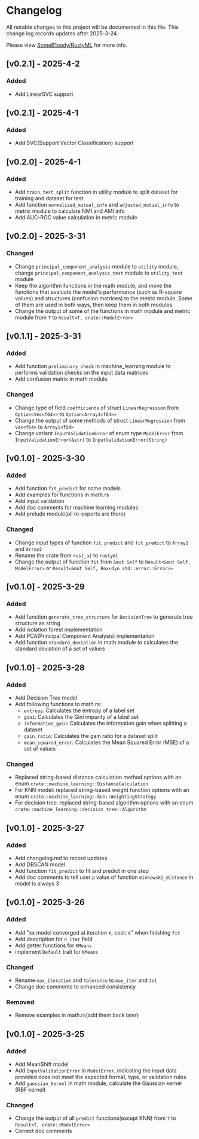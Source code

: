 # Changelog

All notable changes to this project will be documented in this file.
This change log records updates after 2025-3-24.

Please view [SomeB1oody/RustyML](https://github.com/SomeB1oody/RustyML) for more info.

## [v0.2.1] - 2025-4-2
### Added
- Add LinearSVC support

## [v0.2.1] - 2025-4-1
### Added
- Add SVC(Support Vector Classification) support

## [v0.2.0] - 2025-4-1
### Added
- Add `train_test_split` function in utility module to split dataset for training and dataset for test
- Add function `normalized_mutual_info` and `adjusted_mutual_info` to metric module to calculate NMI and AMI info
- Add AUC-ROC value calculation in metric module

## [v0.2.0] - 2025-3-31
### Changed
- Change `principal_component_analysis` module to `utility` module, change `principal_component_analysis_test` module to `utility_test` module
- Keep the algorithm functions in the math module, and move the functions that evaluate the model's performance (such as R-square values) and structures (confusion matrices) to the metric module. Some of them are used in both ways, then keep them in both modules.
- Change the output of some of the functions in math module and metric module from `T` to `Result<T, crate::ModelError>`

## [v0.1.1] - 2025-3-31
### Added
- Add function `preliminary_check` in machine_learning module to performs validation checks on the input data matrices
- Add confusion matrix in math module

### Changed
- Change type of field `coefficients` of struct `LinearRegression` from `Option<Vec<f64>>` to `Option<Array1<f64>>`
- Change the output of some methods of struct `LinearRegression` from `Vec<f64>` to `Array1<f64>`
- Change variant `InputValidationError` of enum type `ModelError` from `InputValidationError(&str)` to `InputValidationError(String)`

## [v0.1.0] - 2025-3-30
### Added
- Add function `fit_predict` for some models
- Add examples for functions in math.rs
- Add input validation
- Add doc comments for machine learning modules
- Add prelude module(all re-exports are there)

### Changed
- Change input types of function `fit`, `predict` and `fit_predict` to `Array1` and `Array2`
- Rename the crate from `rust_ai` to `rustyml`
- Change the output of function `fit` from `&mut Self` to `Result<&mut Self, ModelError>` or `Result<&mut Self, Box<dyn std::error::Error>>`

## [v0.1.0] - 2025-3-29
### Added
- Add function `generate_tree_structure` for `DecisionTree` to generate tree structure as string
- Add isolation forest implementation
- Add PCA(Principal Component Analysis) implementation
- Add function `standard_deviation` in math module to calculates the standard deviation of a set of values

## [v0.1.0] - 2025-3-28
### Added
- Add Decision Tree model
- Add following functions to math.rs:
    - `entropy`: Calculates the entropy of a label set
    - `gini`: Calculates the Gini impurity of a label set
    - `information_gain`: Calculates the information gain when splitting a dataset
    - `gain_ratio`: Calculates the gain ratio for a dataset split
    - `mean_squared_error`: Calculates the Mean Squared Error (MSE) of a set of values

### Changed
- Replaced string-based distance calculation method options with an enum `crate::machine_learning::DistanceCalculation`
- For KNN model: replaced string-based weight function options with an enum `crate::machine_learning::knn::WeightingStrategy`
- For decision tree: replaced string-based algorithm options with an enum `crate::machine_learning::decision_tree::Algorithm`

## [v0.1.0] - 2025-3-27
### Added
- Add changelog.md to record updates
- Add DBSCAN model
- Add function `fit_predict` to fit and predict in one step
- Add doc comments to tell user `p` value of function `minkowski_distance` in model is always 3

## [v0.1.0] - 2025-3-26
### Added
- Add "xx model converged at iteration x, cost: x" when finishing `fit`
- Add description for `n_iter` field
- Add getter functions for `KMeans`
- implement `Default` trait for `KMeans`

### Changed
- Rename `max_iteration` and `tolerance` to `max_iter` and `tol`
- Change doc comments to enhanced consistency

### Removed
- Remove examples in math.rs(add them back later)

## [v0.1.0] - 2025-3-25
### Added
- Add MeanShift model
- Add `InputValidationError` in `ModelError`, indicating the input data provided  does not meet the expected format, type, or validation rules
- Add `gaussian_kernel` in math module, calculate the Gaussian kernel (RBF kernel)

### Changed
- Change the output of all `predict` functions(except KNN) from `T` to `Result<T, crate::ModelError>`
- Correct doc comments